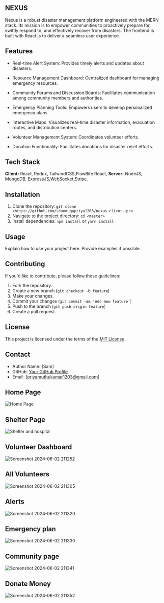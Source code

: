 
## NEXUS

Nexus is a robust disaster management platform engineered with the MERN stack. Its mission is to empower communities to proactively prepare for, swiftly respond to, and effectively recover from disasters. The frontend is built with React.js to deliver a seamless user experience.

## Features

- Real-time Alert System: Provides timely alerts and updates about disasters.
- Resource Management Dashboard: Centralized dashboard for managing emergency resources.
- Community Forums and Discussion Boards: Facilitates communication among community members and authorities.
- Emergency Planning Tools: Empowers users to develop personalized emergency plans.
- Interactive Maps: Visualizes real-time disaster information, evacuation routes, and distribution centers.

- Volunteer Management System: Coordinates volunteer efforts.

- Donation Functionality: Facilitates donations for disaster relief efforts.
## Tech Stack

**Client:** React, Redux, TailwindCSS,FlowBite React,
**Server:** NodeJS, MongoDB, ExpressJS,WebSocket,Stripe,

## Installation

1. Clone the repository: `git clone <https://github.com/shanmugapriya1203/nexus-client.git>`
2. Navigate to the project directory: `cd <master>`
3. Install dependencies: `npm install` or `yarn install`

## Usage

Explain how to use your project here. Provide examples if possible.

## Contributing

If you'd like to contribute, please follow these guidelines:

1. Fork the repository.
2. Create a new branch (`git checkout -b feature`)
3. Make your changes.
4. Commit your changes (`git commit -am 'Add new feature'`)
5. Push to the branch (`git push origin feature`)
6. Create a pull request.

## License

This project is licensed under the terms of the [MIT License](https://opensource.org/licenses/MIT).

## Contact

- Author Name: [Sam]
- GitHub: [Your GitHub Profile](https://github.com/shanmugapriya1203)
- Email: [priyamuthukumar1203@gmail.com]

## Home Page
![Home Page](https://github.com/shanmugapriya1203/nexus-client/assets/110707278/1158ac27-4fd5-46c7-a584-1c65ba5e8818)
 ## Shelter Page
![Shelter and hospital](https://github.com/shanmugapriya1203/nexus-client/assets/110707278/c844a06c-3190-42dc-bf19-5c6d0db953fc)
 ## Volunteer Dashboard
![Screenshot 2024-06-02 211252](https://github.com/shanmugapriya1203/nexus-client/assets/110707278/e69a6000-de77-4f5a-a33d-c694b8d94307)
 ## All Volunteers
![Screenshot 2024-06-02 211305](https://github.com/shanmugapriya1203/nexus-client/assets/110707278/d57d236b-a1e6-4f8a-af5f-5ae952aef820)
 ## Alerts
![Screenshot 2024-06-02 211320](https://github.com/shanmugapriya1203/nexus-client/assets/110707278/d09bc381-a5ce-4bbe-b54f-7119deb10495)

## Emergency plan
![Screenshot 2024-06-02 211330](https://github.com/shanmugapriya1203/nexus-client/assets/110707278/633b2a4b-1725-4d70-bc2c-284a3a46ab71)

## Community page
![Screenshot 2024-06-02 211341](https://github.com/shanmugapriya1203/nexus-client/assets/110707278/7aa36628-f9d9-4ef3-aef4-f54d57a08f1f)

## Donate Money
![Screenshot 2024-06-02 211352](https://github.com/shanmugapriya1203/nexus-client/assets/110707278/ecb3c562-5280-40aa-ad88-64b7a0f25699)



